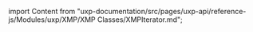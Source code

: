 import Content from "uxp-documentation/src/pages/uxp-api/reference-js/Modules/uxp/XMP/XMP Classes/XMPIterator.md";

<Content query="product=photoshop"/>
